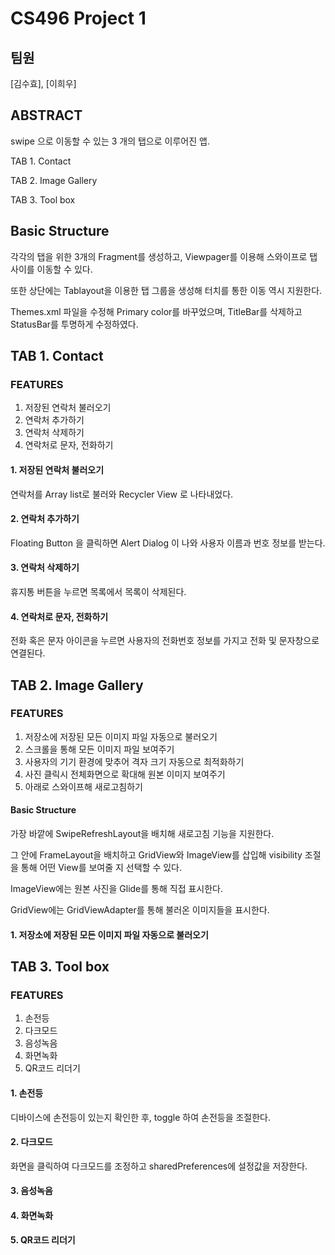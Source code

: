 # CS496 Project 1

## 팀원
[김수효], [이희우]


## ABSTRACT
swipe 으로 이동할 수 있는 3 개의 탭으로 이루어진 앱.

TAB 1. Contact

TAB 2. Image Gallery

TAB 3. Tool box


## Basic Structure
각각의 탭을 위한 3개의 Fragment를 생성하고, Viewpager를 이용해 스와이프로 탭 사이를 이동할 수 있다.

또한 상단에는 Tablayout을 이용한 탭 그룹을 생성해 터치를 통한 이동 역시 지원한다.

Themes.xml 파일을 수정해 Primary color를 바꾸었으며, TitleBar를 삭제하고 StatusBar를 투명하게 수정하였다.


## TAB 1. Contact

### FEATURES
1. 저장된 연락처 불러오기
2. 연락처 추가하기
3. 연락처 삭제하기
4. 연락처로 문자, 전화하기 

#### 1. 저장된 연락처 불러오기
연락처를 Array list로 불러와 Recycler View 로 나타내었다. 
#### 2. 연락처 추가하기
Floating Button 을 클릭하면 Alert Dialog 이 나와 사용자 이름과 번호 정보를 받는다. 
#### 3. 연락처 삭제하기
휴지통 버튼을 누르면 목록에서 목록이 삭제된다. 
#### 4. 연락처로 문자, 전화하기 
전화 혹은 문자 아이콘을 누르면 사용자의 전화번호 정보를 가지고 전화 및 문자창으로 연결된다.

## TAB 2. Image Gallery

### FEATURES
1. 저장소에 저장된 모든 이미지 파일 자동으로 불러오기
2. 스크롤을 통해 모든 이미지 파일 보여주기
3. 사용자의 기기 환경에 맞추어 격자 크기 자동으로 최적화하기
4. 사진 클릭시 전체화면으로 확대해 원본 이미지 보여주기
5. 아래로 스와이프해 새로고침하기

#### Basic Structure
가장 바깥에 SwipeRefreshLayout을 배치해 새로고침 기능을 지원한다.

그 안에 FrameLayout을 배치하고 GridView와 ImageView를 삽입해 visibility 조절을 통해 어떤 View를 보여줄 지 선택할 수 있다.

ImageView에는 원본 사진을 Glide를 통해 직접 표시한다.

GridView에는 GridViewAdapter를 통해 불러온 이미지들을 표시한다.

#### 1. 저장소에 저장된 모든 이미지 파일 자동으로 불러오기


## TAB 3. Tool box

### FEATURES
1. 손전등 
2. 다크모드
3. 음성녹음
4. 화면녹화
5. QR코드 리더기 

#### 1. 손전등 
디바이스에 손전등이 있는지 확인한 후, toggle 하여 손전등을 조절한다. 
#### 2. 다크모드
화면을 클릭하여 다크모드를 조정하고 
sharedPreferences에 설정값을 저장한다. 
#### 3. 음성녹음
#### 4. 화면녹화
#### 5. QR코드 리더기 
